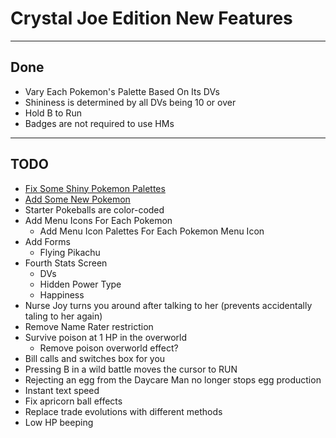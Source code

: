 # Crystal Joe Edition New Features

---

## Done
- Vary Each Pokemon's Palette Based On Its DVs
- Shininess is determined by all DVs being 10 or over
- Hold B to Run
- Badges are not required to use HMs 

---

## TODO
- [Fix Some Shiny Pokemon Palettes](./shiny_changes.md)
- [Add Some New Pokemon](./new_pokemon.md)
- Starter Pokeballs are color-coded
- Add Menu Icons For Each Pokemon
  - Add Menu Icon Palettes For Each Pokemon Menu Icon
- Add Forms
  - Flying Pikachu
- Fourth Stats Screen
  - DVs
  - Hidden Power Type
  - Happiness
- Nurse Joy turns you around after talking to her (prevents accidentally taling to her again)
- Remove Name Rater restriction
- Survive poison at 1 HP in the overworld
    - Remove poison overworld effect?
- Bill calls and switches box for you
- Pressing B in a wild battle moves the cursor to RUN
- Rejecting an egg from the Daycare Man no longer stops egg production
- Instant text speed
- Fix apricorn ball effects
- Replace trade evolutions with different methods
- Low HP beeping